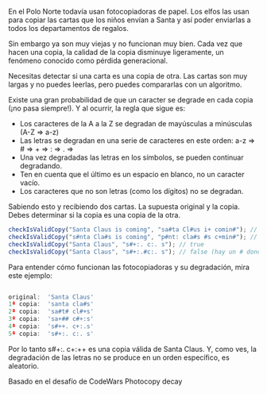 En el Polo Norte todavía usan fotocopiadoras de papel. Los elfos las usan para copiar las cartas que los niños envían a Santa y así poder enviarlas a todos los departamentos de regalos.

Sin embargo ya son muy viejas y no funcionan muy bien. Cada vez que hacen una copia, la calidad de la copia disminuye ligeramente, un fenómeno conocido como pérdida generacional.

Necesitas detectar si una carta es una copia de otra. Las cartas son muy largas y no puedes leerlas, pero puedes compararlas con un algoritmo.

Existe una gran probabilidad de que un caracter se degrade en cada copia (¡no pasa siempre!). Y al ocurrir, la regla que sigue es:

- Los caracteres de la A a la Z se degradan de mayúsculas a minúsculas (A-Z ⇒ a-z)
- Las letras se degradan en una serie de caracteres en este orden: a-z ⇒ # ⇒ + ⇒ : ⇒ . ⇒
- Una vez degradadas las letras en los símbolos, se pueden continuar degradando.
- Ten en cuenta que el último es un espacio en blanco, no un caracter vacío.
- Los caracteres que no son letras (como los dígitos) no se degradan.

Sabiendo esto y recibiendo dos cartas. La supuesta original y la copia. Debes determinar si la copia es una copia de la otra.

```js
checkIsValidCopy("Santa Claus is coming", "sa#ta Cl#us i+ comin#"); // true
checkIsValidCopy("s#nta Cla#s is coming", "p#nt: cla#s #s c+min#"); // false (por la p inicial)
checkIsValidCopy("Santa Claus", "s#+:. c:. s"); // true
checkIsValidCopy("Santa Claus", "s#+:.#c:. s"); // false (hay un # donde no debería)
```

Para entender cómo funcionan las fotocopiadoras y su degradación, mira este ejemplo:

```js

original:  'Santa Claus'
1ª copia:  'santa cla#s'
2ª copia:  'sa#t# cl#+s'
3ª copia:  'sa+## c#+:s'
4ª copia:  's#++. c+:.s'
5ª copia:  's#+:. c:. s'
```

Por lo tanto s#+:. c+:++ es una copia válida de Santa Claus. Y, como ves, la degradación de las letras no se produce en un orden específico, es aleatorio.

Basado en el desafío de CodeWars Photocopy decay

